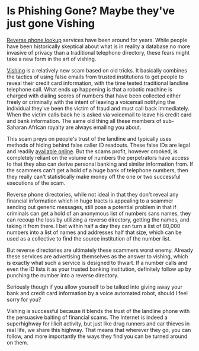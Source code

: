# Is Phishing Gone? Maybe they've just gone Vishing

<a href="http://www.anywho.com/reverse-lookup">Reverse phone lookup</a> services have been around for years. While people have been historically skeptical about what is in reality a database no more invasive of privacy than a traditional telephone directory, these fears might take a new form in the art of vishing.

<a href="http://en.wikipedia.org/wiki/Vishing">Vishing</a> is a relatively new scam based on old tricks. It basically combines the tactics of using false emails from trusted institutions to get people to reveal their credit card information, with the time tested traditional landline telephone call. What ends up happening is that a robotic machine is charged with dialing scores of numbers that have been collected either freely or criminally with the intent of leaving a voicemail notifying the individual they've been the victim of fraud and must call back immediately. When the victim calls back he is asked via voicemail to leave his credit card and bank information. The same old thing all these members of sub-Saharan African royalty are always emailing you about.

This scam preys on people's trust of the landline and typically uses methods of hiding behind false caller ID readouts. These false IDs are legal and readily <a href="http://www.spoofcard.com/">available online</a>. But the scams profit, however crooked, is completely reliant on the volume of numbers the perpetrators have access to that they also can derive personal banking and similar information from. If the scammers can't get a hold of a huge bank of telephone numbers, then they really can't statistically make money off the one or two successful executions of the scam.

Reverse phone directories, while not ideal in that they don't reveal any financial information which in huge tracts is appealing to a scammer sending out generic messages, still pose a potential problem in that if criminals can get a hold of an anonymous list of numbers sans names, they can recoup the loss by utilizing a reverse directory, getting the names, and taking it from there. I bet within half a day they can turn a list of 80,000 numbers into a list of names and addresses half that size, which can be used as a collective to find the source institution of the number list.

But reverse directories are ultimately these scammers worst enemy. Already these services are advertising themselves as the answer to vishing, which is exactly what such a service is designed to thwart. If a number calls and even the ID lists it as your trusted banking institution, definitely follow up by punching the number into a reverse directory.

Seriously though if you allow yourself to be talked into giving away your bank and credit card information by a voice automated robot, should I feel sorry for you?

Vishing is successful because it blends the trust of the landline phone with the persuasive baiting of financial scams. The Internet is indeed a superhighway for illicit activity, but just like drug runners and car thieves in real life, we share this highway. That means that wherever they go, you can follow, and more importantly the ways they find you can be turned around on them.
